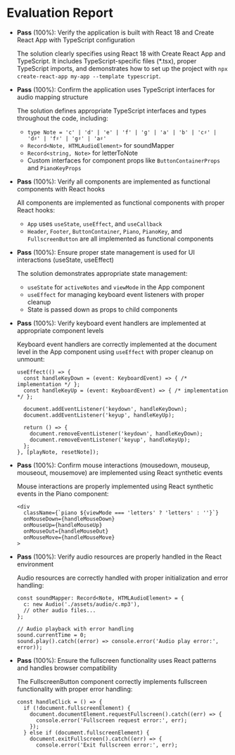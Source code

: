 # Evaluation Report

- **Pass** (100%): Verify the application is built with React 18 and Create React App with TypeScript configuration
  
  The solution clearly specifies using React 18 with Create React App and TypeScript. It includes TypeScript-specific files (*.tsx), proper TypeScript imports, and demonstrates how to set up the project with `npx create-react-app my-app --template typescript`.

- **Pass** (100%): Confirm the application uses TypeScript interfaces for audio mapping structure
  
  The solution defines appropriate TypeScript interfaces and types throughout the code, including:
  - `type Note = 'c' | 'd' | 'e' | 'f' | 'g' | 'a' | 'b' | 'c♯' | 'd♯' | 'f♯' | 'g♯' | 'a♯'`
  - `Record<Note, HTMLAudioElement>` for soundMapper
  - `Record<string, Note>` for letterToNote
  - Custom interfaces for component props like `ButtonContainerProps` and `PianoKeyProps`

- **Pass** (100%): Verify all components are implemented as functional components with React hooks
  
  All components are implemented as functional components with proper React hooks:
  - `App` uses `useState`, `useEffect`, and `useCallback`
  - `Header`, `Footer`, `ButtonContainer`, `Piano`, `PianoKey`, and `FullscreenButton` are all implemented as functional components

- **Pass** (100%): Ensure proper state management is used for UI interactions (useState, useEffect)
  
  The solution demonstrates appropriate state management:
  - `useState` for `activeNotes` and `viewMode` in the App component
  - `useEffect` for managing keyboard event listeners with proper cleanup
  - State is passed down as props to child components

- **Pass** (100%): Verify keyboard event handlers are implemented at appropriate component levels
  
  Keyboard event handlers are correctly implemented at the document level in the App component using `useEffect` with proper cleanup on unmount:
  ```tsx
  useEffect(() => {
    const handleKeyDown = (event: KeyboardEvent) => { /* implementation */ };
    const handleKeyUp = (event: KeyboardEvent) => { /* implementation */ };
    
    document.addEventListener('keydown', handleKeyDown);
    document.addEventListener('keyup', handleKeyUp);
    
    return () => {
      document.removeEventListener('keydown', handleKeyDown);
      document.removeEventListener('keyup', handleKeyUp);
    };
  }, [playNote, resetNote]);
  ```

- **Pass** (100%): Confirm mouse interactions (mousedown, mouseup, mouseout, mousemove) are implemented using React synthetic events
  
  Mouse interactions are properly implemented using React synthetic events in the Piano component:
  ```tsx
  <div
    className={`piano ${viewMode === 'letters' ? 'letters' : ''}`}
    onMouseDown={handleMouseDown}
    onMouseUp={handleMouseUp}
    onMouseOut={handleMouseOut}
    onMouseMove={handleMouseMove}
  >
  ```

- **Pass** (100%): Verify audio resources are properly handled in the React environment
  
  Audio resources are correctly handled with proper initialization and error handling:
  ```tsx
  const soundMapper: Record<Note, HTMLAudioElement> = {
    c: new Audio('./assets/audio/c.mp3'),
    // other audio files...
  };
  
  // Audio playback with error handling
  sound.currentTime = 0;
  sound.play().catch((error) => console.error('Audio play error:', error));
  ```

- **Pass** (100%): Ensure the fullscreen functionality uses React patterns and handles browser compatibility
  
  The FullscreenButton component correctly implements fullscreen functionality with proper error handling:
  ```tsx
  const handleClick = () => {
    if (!document.fullscreenElement) {
      document.documentElement.requestFullscreen().catch((err) => {
        console.error('Fullscreen request error:', err);
      });
    } else if (document.fullscreenElement) {
      document.exitFullscreen().catch((err) => {
        console.error('Exit fullscreen error:', err);
